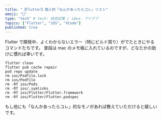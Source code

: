 ```yaml
---
title: "【Flutter】個人的「なんかあったらコレ」リスト"
emoji: "📝"
type: "tech" # tech: 技術記事 / idea: アイデア
topics: ["Flutter", "iOS", "XCode"]
published: true
---
```


Flutter で開発中、よくわからないエラー（特にビルド周り）がでたときにやるコマンドたちです。
普段は mac のメモ帳に入れているのですが、どなたかの助けに慣れば幸いです。

```
flutter clean
flutter pub cache repair
pod repo update
rm ios/Podfile.lock
rm ios/Podfile
rm -Rf ios/Pods
rm -Rf ios/.symlinks
rm -Rf ios/Flutter/Flutter.framework
rm -Rf ios/Flutter/Flutter.podspec

```

もし他にも「なんかあったらコレ」的なモノがあれば教えていただけると嬉しいです。
